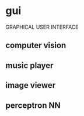 # gui
GRAPHICAL USER INTERFACE

## computer vision
## music player
## image viewer
## perceptron NN
